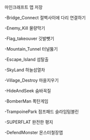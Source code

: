 마인크래프트 맵 저장

-Bridge_Connect
절벽사이에 다리 연결하기

-Enemy_Kill
물량막기

-Flag_takeouver
깃발뺏기

-Mountain_Tunnel
터널뚫기

-Escape_Island
섬탈출

-SkyLand
하늘섬열차

-Village_Destroy
마을지우기

-HideAndSeek
숨바꼭질

-BomberMan
폭탄게임

-TrampoinePark
점프패드 슬라임텀블린

-SUPERFLAT
완전한 평지

-DefendMonster
몬스터철장맵